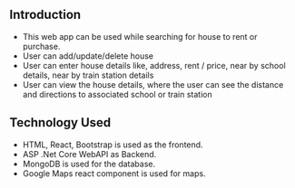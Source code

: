## Introduction

* This web app can be used while searching for house to rent or purchase.
* User can add/update/delete house
* User can enter house details like, address, rent / price, near by school details, near by train station details
* User can view the house details, where the user can see the distance and directions to associated school or train station


## Technology Used

* HTML, React, Bootstrap is used as the frontend.
* ASP .Net Core WebAPI as Backend.
* MongoDB is used for the database.
* Google Maps react component is used for maps.

